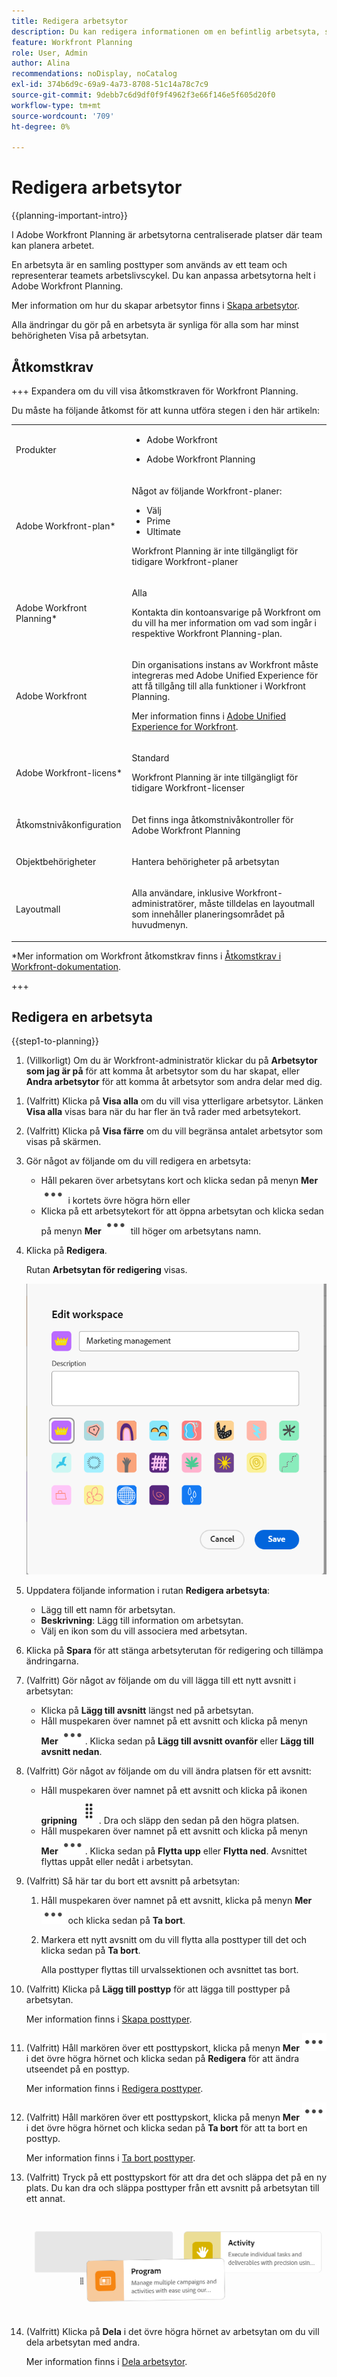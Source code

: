 ```yaml
---
title: Redigera arbetsytor
description: Du kan redigera informationen om en befintlig arbetsyta, som att byta namn på den.
feature: Workfront Planning
role: User, Admin
author: Alina
recommendations: noDisplay, noCatalog
exl-id: 374b6d9c-69a9-4a73-8708-51c14a78c7c9
source-git-commit: 9debb7c6d9df0f9f4962f3e66f146e5f605d20f0
workflow-type: tm+mt
source-wordcount: '709'
ht-degree: 0%

---
```



# Redigera arbetsytor

{{planning-important-intro}}

I Adobe Workfront Planning är arbetsytorna centraliserade platser där team kan planera arbetet.

En arbetsyta är en samling posttyper som används av ett team och representerar teamets arbetslivscykel. Du kan anpassa arbetsytorna helt i Adobe Workfront Planning.

Mer information om hur du skapar arbetsytor finns i [Skapa arbetsytor](/help/quicksilver/planning/architecture/create-workspaces.md).

Alla ändringar du gör på en arbetsyta är synliga för alla som har minst behörigheten Visa på arbetsytan.

## Åtkomstkrav

+++ Expandera om du vill visa åtkomstkraven för Workfront Planning.

Du måste ha följande åtkomst för att kunna utföra stegen i den här artikeln:

<table style="table-layout:auto"> 
<col> 
</col> 
<col> 
</col> 
<tbody> 
    <tr> 
<tr> 
<td> 
   <p> Produkter</p> </td> 
   <td> 
   <ul><li><p> Adobe Workfront</p></li> 
   <li><p> Adobe Workfront Planning<p></li></ul></td> 
  </tr>   
<tr> 
   <td role="rowheader"><p>Adobe Workfront-plan*</p></td> 
   <td> 
<p>Något av följande Workfront-planer:</p> 
<ul><li>Välj</li> 
<li>Prime</li> 
<li>Ultimate</li></ul> 
<p>Workfront Planning är inte tillgängligt för tidigare Workfront-planer</p> 
   </td> 
<tr> 
   <td role="rowheader"><p>Adobe Workfront Planning*</p></td> 
   <td> 
<p>Alla </p> 
<p>Kontakta din kontoansvarige på Workfront om du vill ha mer information om vad som ingår i respektive Workfront Planning-plan. </p> 
   </td> 
 <tr> 
   <td role="rowheader"><p>Adobe Workfront</p></td> 
   <td> 
<p>Din organisations instans av Workfront måste integreras med Adobe Unified Experience för att få tillgång till alla funktioner i Workfront Planning.</p> 
<p>Mer information finns i <a href="/help/quicksilver/workfront-basics/navigate-workfront/workfront-navigation/adobe-unified-experience.md">Adobe Unified Experience for Workfront</a>. </p> 
   </td> 
   </tr> 
  </tr> 
  <tr> 
   <td role="rowheader"><p>Adobe Workfront-licens*</p></td> 
   <td><p> Standard</p>
   <p>Workfront Planning är inte tillgängligt för tidigare Workfront-licenser</p> 
  </td> 
  </tr> 
  <tr> 
   <td role="rowheader"><p>Åtkomstnivåkonfiguration</p></td> 
   <td> <p>Det finns inga åtkomstnivåkontroller för Adobe Workfront Planning</p>   
</td> 
  </tr> 
<tr> 
   <td role="rowheader"><p>Objektbehörigheter</p></td> 
   <td>  <p>Hantera behörigheter på arbetsytan </p>   </td> 
  </tr> 
<tr> 
   <td role="rowheader"><p>Layoutmall</p></td> 
   <td> <p>Alla användare, inklusive Workfront-administratörer, måste tilldelas en layoutmall som innehåller planeringsområdet på huvudmenyn. </p> </td> 
  </tr> 
</tbody> 
</table>

*Mer information om Workfront åtkomstkrav finns i [Åtkomstkrav i Workfront-dokumentation](/help/quicksilver/administration-and-setup/add-users/access-levels-and-object-permissions/access-level-requirements-in-documentation.md).

+++

<!--OLD

<table style="table-layout:auto">
 <col>
 </col>
 <col>
 </col>
 <tbody>
    <tr>
<tr>
<td>
   <p> Product</p> </td>
   <td>
   <p> Adobe Workfront</p> </td>
  </tr>  
 <td role="rowheader"><p>Adobe Workfront agreement</p></td>
   <td>
<p>Your organization must be enrolled in the early access stage for Workfront Planning </p>
   </td>
  </tr>
  <tr>
   <td role="rowheader"><p>Adobe Workfront plan</p></td>
   <td>
<p>Any</p>
   </td>
  </tr>
  <tr>
   <td role="rowheader"><p>Adobe Workfront license*</p></td>
   <td>
   <p>New: Standard</p>
   <p>Current: Plan</p> 
  </td>
  </tr>
  
  <tr>
   <td role="rowheader"><p>Access level configuration</p></td>
   <td> <p>There are no access level controls for Workfront Planning</p>
</td>
  </tr>

<tr>
   <td role="rowheader"><p>Permissions</p></td>
   <td> <p>Manage permissions to the workspace </p>  
</td>
  </tr>

<tr>
   <td role="rowheader"><p>Layout template</p></td>
   <td> <p>You must add the Planning area to your layout template. For information, see <a href="/help/quicksilver/planning/access/access-overview.md">Access overview</a>. </p>  
</td>
  </tr>

 </tbody>
</table>

For more information about access requirements, see [Access requirements in Workfront documentation](/help/quicksilver/administration-and-setup/add-users/access-levels-and-object-permissions/access-level-requirements-in-documentation.md). 

-->

## Redigera en arbetsyta

{{step1-to-planning}}

1. (Villkorligt) Om du är Workfront-administratör klickar du på **Arbetsytor som jag är på** för att komma åt arbetsytor som du har skapat, eller **Andra arbetsytor** för att komma åt arbetsytor som andra delar med dig.

<!--***********Replace the steps from the next below till the "Update the following information in the Edit workspace box:" (but keep this last step)*******-->

1. (Valfritt) Klicka på **Visa alla** om du vill visa ytterligare arbetsytor. Länken **Visa alla** visas bara när du har fler än två rader med arbetsytekort.
1. (Valfritt) Klicka på **Visa färre** om du vill begränsa antalet arbetsytor som visas på skärmen.
1. Gör något av följande om du vill redigera en arbetsyta:

   * Håll pekaren över arbetsytans kort och klicka sedan på menyn **Mer** ![](assets/more-menu.png) i kortets övre högra hörn
eller
   * Klicka på ett arbetsytekort för att öppna arbetsytan och klicka sedan på menyn **Mer** ![](assets/more-menu.png) till höger om arbetsytans namn.
1. Klicka på **Redigera**.

   Rutan **Arbetsytan för redigering** visas.

   ![](assets/edit-workspace-box.png)

1. Uppdatera följande information i rutan **Redigera arbetsyta**:

   * Lägg till ett namn för arbetsytan. <!--did they add a label for this field?-->
   * **Beskrivning**: Lägg till information om arbetsytan.
   * Välj en ikon som du vill associera med arbetsytan.

1. Klicka på **Spara** för att stänga arbetsyterutan för redigering och tillämpa ändringarna.

1. (Valfritt) Gör något av följande om du vill lägga till ett nytt avsnitt i arbetsytan:

   * Klicka på **Lägg till avsnitt** längst ned på arbetsytan.
   * Håll muspekaren över namnet på ett avsnitt och klicka på menyn **Mer** ![](assets/more-menu.png). Klicka sedan på **Lägg till avsnitt ovanför** eller **Lägg till avsnitt nedan**.

1. (Valfritt) Gör något av följande om du vill ändra platsen för ett avsnitt:

   * Håll muspekaren över namnet på ett avsnitt och klicka på ikonen **gripning** ![](assets/grab-icon.png). Dra och släpp den sedan på den högra platsen.
   * Håll muspekaren över namnet på ett avsnitt och klicka på menyn **Mer** ![](assets/more-menu.png). Klicka sedan på **Flytta upp** eller **Flytta ned**. Avsnittet flyttas uppåt eller nedåt i arbetsytan.

1. (Valfritt) Så här tar du bort ett avsnitt på arbetsytan:

   1. Håll muspekaren över namnet på ett avsnitt, klicka på menyn **Mer** ![](assets/more-menu.png) och klicka sedan på **Ta bort**. <!--add screen shot when UI is final?-->
   1. Markera ett nytt avsnitt om du vill flytta alla posttyper till det och klicka sedan på **Ta bort**. <!--check the button name; logged a bug to change it to "Delete" from "Delete section".-->

      Alla posttyper flyttas till urvalssektionen och avsnittet tas bort.

1. (Valfritt) Klicka på **Lägg till posttyp** för att lägga till posttyper på arbetsytan.

   Mer information finns i [Skapa posttyper](/help/quicksilver/planning/architecture/create-record-types.md).

1. (Valfritt) Håll markören över ett posttypskort, klicka på menyn **Mer** ![](assets/more-menu.png) i det övre högra hörnet och klicka sedan på **Redigera** för att ändra utseendet på en posttyp.

   Mer information finns i [Redigera posttyper](/help/quicksilver/planning/architecture/edit-record-types.md).

1. (Valfritt) Håll markören över ett posttypskort, klicka på menyn **Mer** ![](assets/more-menu.png) i det övre högra hörnet och klicka sedan på **Ta bort** för att ta bort en posttyp.

   Mer information finns i [Ta bort posttyper](/help/quicksilver/planning/architecture/delete-record-types.md).

1. (Valfritt) Tryck på ett posttypskort för att dra det och släppa det på en ny plats. Du kan dra och släppa posttyper från ett avsnitt på arbetsytan till ett annat.

   ![](assets/drag-and-drop-record-types-in-a-workspace.png)

1. (Valfritt) Klicka på **Dela** i det övre högra hörnet av arbetsytan om du vill dela arbetsytan med andra.

   Mer information finns i [Dela arbetsytor](/help/quicksilver/planning/access/share-workspaces.md).
